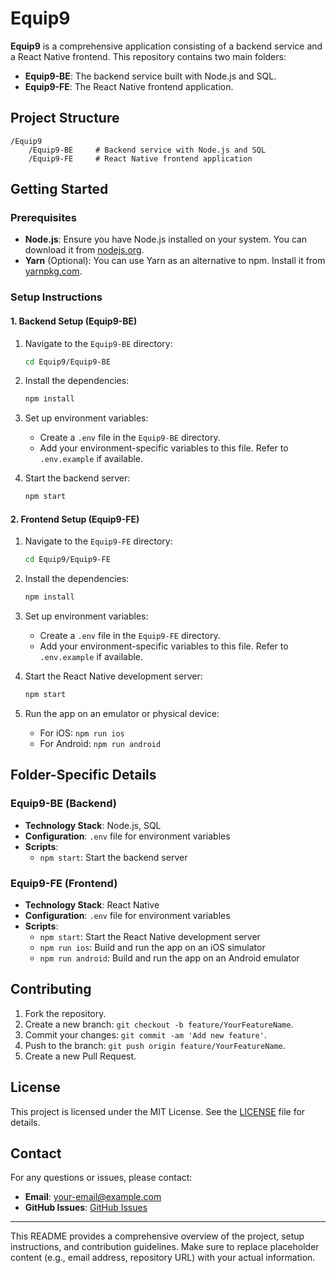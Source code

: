 # Equip9

**Equip9** is a comprehensive application consisting of a backend service and a React Native frontend. This repository contains two main folders:

- **Equip9-BE**: The backend service built with Node.js and SQL.
- **Equip9-FE**: The React Native frontend application.

## Project Structure

```
/Equip9
    /Equip9-BE     # Backend service with Node.js and SQL
    /Equip9-FE     # React Native frontend application
```

## Getting Started

### Prerequisites

- **Node.js**: Ensure you have Node.js installed on your system. You can download it from [nodejs.org](https://nodejs.org/).
- **Yarn** (Optional): You can use Yarn as an alternative to npm. Install it from [yarnpkg.com](https://yarnpkg.com/).

### Setup Instructions

#### 1. Backend Setup (Equip9-BE)

1. Navigate to the `Equip9-BE` directory:
   ```bash
   cd Equip9/Equip9-BE
   ```

2. Install the dependencies:
   ```bash
   npm install
   ```

3. Set up environment variables:
   - Create a `.env` file in the `Equip9-BE` directory.
   - Add your environment-specific variables to this file. Refer to `.env.example` if available.

4. Start the backend server:
   ```bash
   npm start
   ```

#### 2. Frontend Setup (Equip9-FE)

1. Navigate to the `Equip9-FE` directory:
   ```bash
   cd Equip9/Equip9-FE
   ```

2. Install the dependencies:
   ```bash
   npm install
   ```

3. Set up environment variables:
   - Create a `.env` file in the `Equip9-FE` directory.
   - Add your environment-specific variables to this file. Refer to `.env.example` if available.

4. Start the React Native development server:
   ```bash
   npm start
   ```

5. Run the app on an emulator or physical device:
   - For iOS: `npm run ios`
   - For Android: `npm run android`

## Folder-Specific Details

### Equip9-BE (Backend)

- **Technology Stack**: Node.js, SQL
- **Configuration**: `.env` file for environment variables
- **Scripts**:
  - `npm start`: Start the backend server

### Equip9-FE (Frontend)

- **Technology Stack**: React Native
- **Configuration**: `.env` file for environment variables
- **Scripts**:
  - `npm start`: Start the React Native development server
  - `npm run ios`: Build and run the app on an iOS simulator
  - `npm run android`: Build and run the app on an Android emulator

## Contributing

1. Fork the repository.
2. Create a new branch: `git checkout -b feature/YourFeatureName`.
3. Commit your changes: `git commit -am 'Add new feature'`.
4. Push to the branch: `git push origin feature/YourFeatureName`.
5. Create a new Pull Request.

## License

This project is licensed under the MIT License. See the [LICENSE](LICENSE) file for details.

## Contact

For any questions or issues, please contact:

- **Email**: your-email@example.com
- **GitHub Issues**: [GitHub Issues](https://github.com/yourusername/your-repo/issues)

---

This README provides a comprehensive overview of the project, setup instructions, and contribution guidelines. Make sure to replace placeholder content (e.g., email address, repository URL) with your actual information.